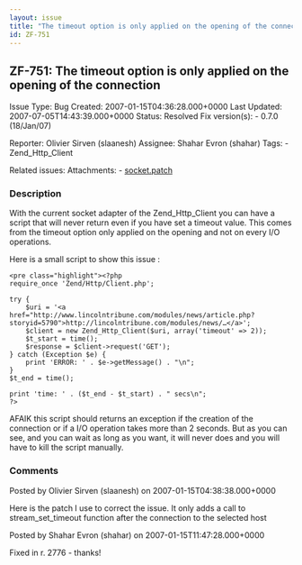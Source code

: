 ```yaml
---
layout: issue
title: "The timeout option is only applied on the opening of the connection"
id: ZF-751
---
```


ZF-751: The timeout option is only applied on the opening of the connection
---------------------------------------------------------------------------

 Issue Type: Bug Created: 2007-01-15T04:36:28.000+0000 Last Updated: 2007-07-05T14:43:39.000+0000 Status: Resolved Fix version(s): - 0.7.0 (18/Jan/07)
 
 Reporter:  Olivier Sirven (slaanesh)  Assignee:  Shahar Evron (shahar)  Tags: - Zend\_Http\_Client
 
 Related issues: 
 Attachments: - [socket.patch](/issues/secure/attachment/10209/socket.patch)
 
### Description

With the current socket adapter of the Zend\_Http\_Client you can have a script that will never return even if you have set a timeout value. This comes from the timeout option only applied on the opening and not on every I/O operations.

Here is a small script to show this issue :

 
    <pre class="highlight"><?php
    require_once 'Zend/Http/Client.php';
    
    try {
        $uri = '<a href="http://www.lincolntribune.com/modules/news/article.php?storyid=5790">http://lincolntribune.com/modules/news/…</a>';
        $client = new Zend_Http_Client($uri, array('timeout' => 2));
        $t_start = time();
        $response = $client->request('GET');
    } catch (Exception $e) {
        print 'ERROR: ' . $e->getMessage() . "\n";
    }
    $t_end = time();
    
    print 'time: ' . ($t_end - $t_start) . " secs\n";
    ?>

AFAIK this script should returns an exception if the creation of the connection or if a I/O operation takes more than 2 seconds. But as you can see, and you can wait as long as you want, it will never does and you will have to kill the script manually.

 

 

### Comments

Posted by Olivier Sirven (slaanesh) on 2007-01-15T04:38:38.000+0000

Here is the patch I use to correct the issue. It only adds a call to stream\_set\_timeout function after the connection to the selected host

 

 

Posted by Shahar Evron (shahar) on 2007-01-15T11:47:28.000+0000

Fixed in r. 2776 - thanks!

 

 